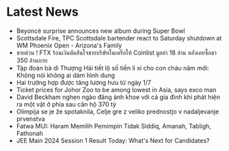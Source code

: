 # Latest News
-  Beyoncé surprise announces new album during Super Bowl
-  Scottsdale Fire, TPC Scottsdale bartender react to Saturday shutdown at WM Phoenix Open - Arizona's Family
-  ขายด่วน ! FTX ร้อนเงินตัดสินใจขายบริษัทในเครือให้ Coinlist มูลค่า 18 ล้าน หลังเคยซื้อมา 350 ล้านบาท
-  Tập đoàn bà dì Thượng Hải tiết lộ số tiền lì xì cho con cháu năm mới: Không nói không ai dám hình dung
-  Hai trường hợp được tăng lương hưu từ ngày 1/7
-  Ticket prices for Johor Zoo to be among lowest in Asia, says exco man
-  David Beckham nghẹn ngào đăng ảnh khoe với cả gia đình khi phát hiện ra một vật ở phía sau căn hộ 370 tỷ
-  Olimpija se je že spotaknila, Celje gre z veliko prednostjo v nadaljevanje prvenstva
-  Fatwa MUI: Haram Memilih Pemimpin Tidak Siddiq, Amanah, Tabligh, Fathonah
-  JEE Main 2024 Session 1 Result Today: What's Next for Candidates?
